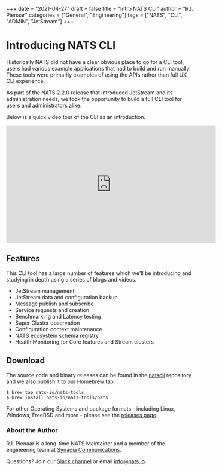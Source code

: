 +++
date = "2021-04-27"
draft = false
title = "Intro NATS CLI"
author = "R.I. Pienaar"
categories = ["General", "Engineering"]
tags = ["NATS", "CLI", "ADMIN", "JetStream"]
+++

# Introducing NATS CLI

Historically NATS did not have a clear obvious place to go for a CLI tool, users had various example applications
that had to build and run manually. These tools were primarily examples of using the APIs rather than full UX CLI experience.

As part of the NATS 2.2.0 release that introduced JetStream and its administration needs, we took the opportunity
to build a full CLI tool for users and administrators alike.

Below is a quick video tour of the CLI as an introduction.

<iframe width="560" height="315" src="https://www.youtube.com/embed/OFUjbv1ItJc" title="YouTube video player" frameborder="0" allow="accelerometer; autoplay; clipboard-write; encrypted-media; gyroscope; picture-in-picture" allowfullscreen></iframe>

## Features

This CLI tool has a large number of features which we'll be introducing and studying in depth using a series of blogs and videos.

* JetStream management
* JetStream data and configuration backup
* Message publish and subscribe
* Service requests and creation
* Benchmarking and Latency testing
* Super Cluster observation
* Configuration context maintenance
* NATS ecosystem schema registry
* Health Monitoring for Core features and Stream clusters

## Download

The source code and binary releases can be found in the [natscli](https://github.com/nats-io/natscli) repository and we
also publish it to our Homebrew tap.

```
$ brew tap nats-io/nats-tools
$ brew install nats-io/nats-tools/nats
```

For other Operating Systems and package formats - including Linux, Windows, FreeBSD and more - please see the [releases page](https://github.com/nats-io/natscli/releases).

### About the Author

R.I. Pienaar is a long-time NATS Maintainer and a member of the engineering team at [Synadia Communications](https://synadia.com).

Questions? Join our [Slack channel](https://slack.nats.io) or email [info@nats.io](mailto:info@nats.io).
